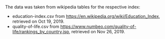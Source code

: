 The data was taken from wikipedia tables for the respective index:

- education-index.csv from https://en.wikipedia.org/wiki/Education_Index, retrieved on Oct 19, 2019.
- quality-of-life.csv from https://www.numbeo.com/quality-of-life/rankings_by_country.jsp, retrieved on Nov 26, 2019.